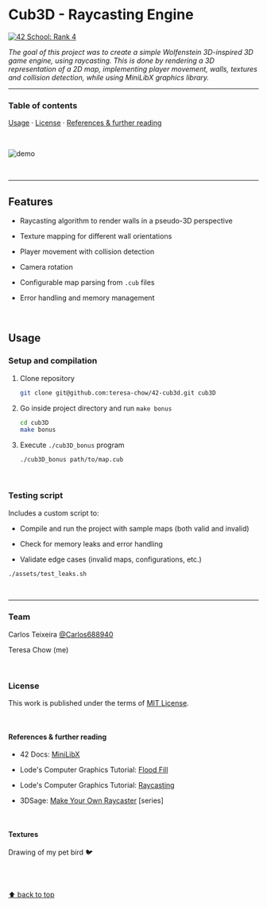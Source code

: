 # Cub3D - Raycasting Engine
[![42 School: Rank 4](https://img.shields.io/badge/42%20School-Rank%204-%2315bbbb)](https://www.42network.org/)

_The goal of this project was to create a simple Wolfenstein 3D-inspired 3D game engine, using raycasting. This is done by rendering a 3D representation of a 2D map, implementing player movement, walls, textures and collision detection, while using MiniLibX graphics library._

___


### Table of contents
[Usage](#usage) · [License](#license) · [References & further reading](#references--further-reading)

</br>

![demo](assets/cub3D.gif)

</br>

___

## Features

- Raycasting algorithm to render walls in a pseudo-3D perspective

- Texture mapping for different wall orientations

- Player movement with collision detection

- Camera rotation

- Configurable map parsing from `.cub` files

- Error handling and memory management

</br>

## Usage
### Setup and compilation

1. Clone repository
    ```bash
    git clone git@github.com:teresa-chow/42-cub3d.git cub3D
    ```

2. Go inside project directory and run `make bonus`
    ```bash
    cd cub3D
    make bonus
    ```

3. Execute `./cub3D_bonus` program
    ```bash
    ./cub3D_bonus path/to/map.cub
    ```

</br>

### Testing script
Includes a custom script to:

- Compile and run the project with sample maps (both valid and invalid)

- Check for memory leaks and error handling

- Validate edge cases (invalid maps, configurations, etc.)

```bash
./assets/test_leaks.sh
```

</br>

___

### Team

Carlos Teixeira [@Carlos688940](https://github.com/Carlos688940)

Teresa Chow (me)

</br>

### License
This work is published under the terms of [MIT License](./LICENSE).

</br>

#### References & further reading

- 42 Docs: [MiniLibX](https://harm-smits.github.io/42docs/libs/minilibx.html)

- Lode's Computer Graphics Tutorial: [Flood Fill](https://lodev.org/cgtutor/floodfill.html)

- Lode's Computer Graphics Tutorial: [Raycasting](https://lodev.org/cgtutor/raycasting.html)

- 3DSage: [Make Your Own Raycaster](https://www.youtube.com/watch?v=gYRrGTC7GtA) [series]

</br>

#### Textures

Drawing of my pet bird 🐦

</br></br>

[⬆ back to top](#cub3d---raycasting-engine)
